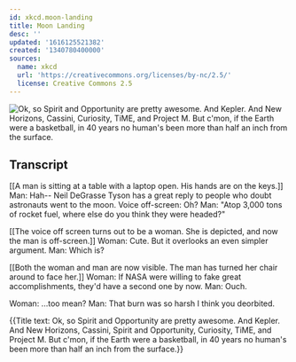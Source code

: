 ```yaml
---
id: xkcd.moon-landing
title: Moon Landing
desc: ''
updated: '1616125521382'
created: '1340780400000'
sources:
  name: xkcd
  url: 'https://creativecommons.org/licenses/by-nc/2.5/'
  license: Creative Commons 2.5
---
```

![Ok, so Spirit and Opportunity are pretty awesome. And Kepler. And New Horizons, Cassini, Curiosity, TiME, and Project M. But c'mon, if the Earth were a basketball, in 40 years no human's been more than half an inch from the surface.](https://imgs.xkcd.com/comics/moon_landing.png)

## Transcript
[[A man is sitting at a table with a laptop open. His hands are on the keys.]]
Man: Hah-- Neil DeGrasse Tyson has a great reply to people who doubt astronauts went to the moon.
Voice off-screen: Oh?
Man: "Atop 3,000 tons of rocket fuel, where 
else
 do you think they were headed?"

[[The voice off screen turns out to be a woman. She is depicted, and now the man is off-screen.]]
Woman: Cute. But it overlooks an even simpler argument.
Man: Which is?

[[Both the woman and man are now visible. The man has turned her chair around to face her.]]
Woman: If NASA were willing to fake great accomplishments, they'd have a second one by now.
Man: 
Ouch.

Woman: ...too mean?
Man: That burn was so harsh I think you deorbited.

{{Title text: Ok, so Spirit and Opportunity are pretty awesome. And Kepler. And New Horizons, Cassini, Spirit and Opportunity, Curiosity, TiME, and Project M. But c'mon, if the Earth were a basketball, in 40 years no human's been more than half an inch from the surface.}}
